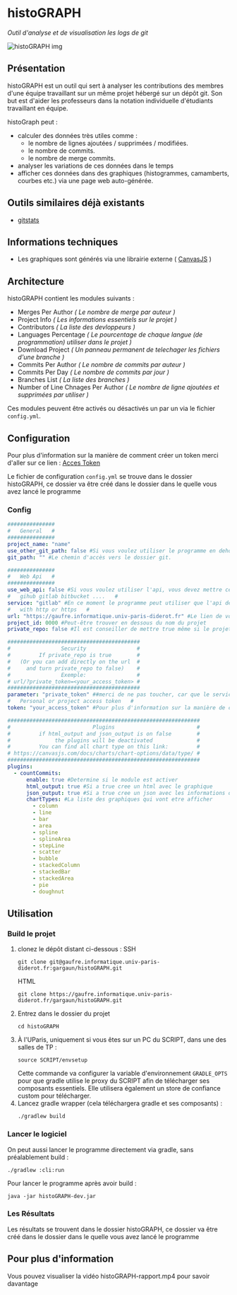 # histoGRAPH

*Outil d'analyse et de visualisation les logs de git*


![histoGRAPH img](https://loiseaubleu.s-ul.eu/O9LEY5VF)


## Présentation

histoGRAPH est un outil qui sert à analyser les contributions des membres d'une équipe travaillant sur un même projet hébergé sur un dépôt git. Son but est d'aider les professeurs dans la notation individuelle d'étudiants travaillant en équipe.

histoGraph peut :

- calculer des données très utiles comme :
    - le nombre de lignes ajoutées / supprimées / modifiées.
    - le nombre de commits.
    - le nombre de merge commits.
- analyser les variations de ces données dans le temps
- afficher ces données dans des graphiques (histogrammes, camamberts, courbes etc.) via une page web auto-générée.


## Outils similaires déjà existants

- [gitstats](https://pypi.org/project/gitstats/)

## Informations techniques

- Les graphiques sont générés via une librairie externe ( [CanvasJS](https://canvasjs.com/) )

## Architecture

histoGRAPH contient les modules suivants :

- Merges Per Author _( Le nombre de merge par auteur )_
- Project Info _( Les informations essentiels sur le projet )_
- Contributors _( La liste des devloppeurs )_
- Languages Percentage _( Le pourcentage de chaque langue (de programmation) utiliser dans le projet )_
- Download Project _( Un panneau permanent de telechager les fichiers d'une branche )_
- Commits Per Author _( Le nombre de commits par auteur )_
- Commits Per Day _( Le nombre de commits par jour )_
- Branches List _( La liste des branches )_
- Number of Line Chnages Per Author _( Le nombre de ligne ajoutées et supprimées par utiliser )_

Ces modules peuvent être activés ou désactivés un par un via le fichier `config.yml`.

## Configuration
Pour plus d'information sur la manière de comment créer un token merci d'aller sur ce lien : [Acces Token](https://docs.gitlab.com/ee/user/profile/personal_access_tokens.html)

Le fichier de configuration `config.yml` se trouve dans le dossier histoGRAPH, ce dossier va être créé dans le dossier dans le quelle vous avez lancé le programme
### Config
```yaml
###############
#   General   #
###############
project_name: "name"
use_other_git_path: false #Si vous voulez utiliser le programme en dehors d'un dossier git, vous devez mettre ce champ à true, et dans le champ git_path le chemin d'accès vers le dossier git.
git_path: "" #Le chemin d'accès vers le dossier git. 

###############
#   Web Api   #
###############
use_web_api: false #Si vous voulez utiliser l'api, vous devez mettre ce champ à true
#   gihub gitlab bitbucket ....   #
service: "gitlab" #En ce moment le programme peut utiliser que l'api de gitlab
#   with http or https   #
url: "https://gaufre.informatique.univ-paris-diderot.fr" #Le lien de votre gitlab
project_id: 0000 #Peut-être trouver en dessous du nom du projet
private_repo: false #Il est conseiller de mettre true même si le projet n'est pas privée

##########################################
#                Security                #
#         If private_repo is true        #
#   (Or you can add directly on the url  #
#     and turn private_repo to false)    #
#                Exemple:                #
# url/?private_token=<your_access_token> #
##########################################
parameter: "private_token" ##merci de ne pas toucher, car que le service de gitlab est implémenté, pour le moment
#   Personal or project access token   #
token: "your_access_token" #Pour plus d'information sur la manière de comment créer un token merci d'aller sur ce lien : https://docs.gitlab.com/ee/user/profile/personal_access_tokens.html

#############################################################
#                          Plugins                          #
#         if html_output and json_output is on false        #
#              the plugins will be deactivated              #
#         You can find all chart type on this link:         #
# https://canvasjs.com/docs/charts/chart-options/data/type/ #
#############################################################
plugins:
  - countCommits:
      enable: true #Determine si le module est activer
      html_output: true #Si a true cree un html avec le graphique
      json_output: true #Si a true cree un json avec les informations du graphique
      chartTypes: #La liste des graphiques qui vont etre afficher
        - column
        - line
        - bar
        - area
        - spline
        - splineArea
        - stepLine
        - scatter
        - bubble
        - stackedColumn
        - stackedBar
        - stackedArea
        - pie
        - doughnut

```

## Utilisation

### Build le projet

1. clonez le dépôt distant ci-dessous :
   SSH
    ```
    git clone git@gaufre.informatique.univ-paris-diderot.fr:gargaun/histoGRAPH.git
    ```
   HTML
    ```
    git clone https://gaufre.informatique.univ-paris-diderot.fr/gargaun/histoGRAPH.git
    ```
2. Entrez dans le dossier du projet
    ```
    cd histoGRAPH
    ```
3. À l'UParis, uniquement si vous êtes sur un PC du SCRIPT, dans une des salles de TP :
    ```
    source SCRIPT/envsetup
    ```
   Cette commande va configurer la variable d'environnement `GRADLE_OPTS` pour que gradle utilise le proxy du SCRIPT afin de télécharger ses composants essentiels. Elle utilisera également un store de confiance custom pour télécharger.
4. Lancez gradle wrapper (cela téléchargera gradle et ses composants) :
    ```
    ./gradlew build
    ```
### Lancer le logiciel

On peut aussi lancer le programme directement via gradle, sans préalablement build :
```
./gradlew :cli:run
```

Pour lancer le programme après avoir build :
```
java -jar histoGRAPH-dev.jar
```


### Les Résultats
Les résultats se trouvent dans le dossier histoGRAPH, ce dossier va être créé dans le dossier dans le quelle vous avez lancé le programme

## Pour plus d'information
Vous pouvez visualiser la vidéo histoGRAPH-rapport.mp4 pour savoir davantage
